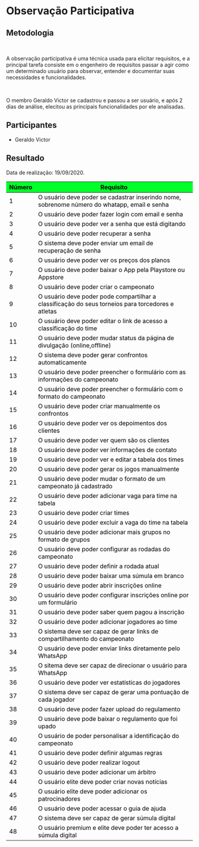 # **Observação Participativa**

<div class="line"></div>

## Metodologia

<p align="justify">&emsp;

A observação participativa é uma técnica usada para elicitar requisitos, e a principal tarefa consiste em o engenheiro de requisitos passar a agir como um determinado usuário para observar, entender e documentar suas necessidades e funcionalidades.

</p>

<p align="justify">&emsp;

O membro Geraldo Victor se cadastrou e passou a ser usuário, e após 2 dias de análise, elecitou as principais funcionalidades por ele analisadas.

</p>

## Participantes

- Geraldo Victor

## Resultado

Data de realização: 19/09/2020.

<table class="table table-striped" style="color:black;">
    <thead style="background-color: #00ff2b;">
        <th>Número</th>
        <th>Requisito</th>
    </thead>
    <tbody>
        <tr>
            <td>1      </td> <td>O usuário deve poder se cadastrar inserindo nome, sobrenome número do whatapp, email e senha     </td>
        </tr>
        <tr>
            <td>2      </td> <td>O usuário deve poder fazer login com email e senha                                               </td>
        </tr>
        <tr>
            <td>3      </td> <td>O usuário deve poder ver a senha que está digitando                                              </td>
        </tr>
        <tr>
            <td>4      </td> <td>O usuário deve poder recuperar a senha                                                           </td>
        </tr>
        <tr>
            <td>5      </td> <td>O sistema deve poder enviar um email de recuperação de senha                                     </td>
        </tr>
        <tr>
            <td>6      </td> <td>O usuário deve poder ver os preços dos planos                                                    </td>
        </tr>
        <tr>
            <td>7      </td> <td>O usuário deve poder baixar o App pela Playstore ou Appstore                                     </td>
        </tr>
        <tr>
            <td>8      </td> <td>O usuário deve poder criar o campeonato                                                          </td>
        </tr>
        <tr>
            <td>9      </td> <td>O usuário deve poder pode compartilhar a classificação do seus torneios para torcedores e atletas</td>
        </tr>
        <tr>
            <td>10     </td> <td>O usuário deve poder editar o link de acesso a classificação do time                             </td>
        </tr>
        <tr>
            <td>11     </td> <td>O usuário deve poder mudar status da página de divulgação (online,offline)                       </td>
        </tr>
        <tr>
            <td>12     </td> <td>O sistema deve poder gerar confrontos automaticamente                                            </td>
        </tr>
        <tr>
            <td>13     </td> <td>O usuário deve poder preencher o formulário com as informações do campeonato                     </td>
        </tr>
        <tr>
            <td>14     </td> <td>O usuário deve poder preencher o formulário com o formato do campeonato                          </td>
        </tr>
        <tr>
            <td>15     </td> <td>O usuário deve poder criar manualmente os confrontos                                             </td>
        </tr>
        <tr>
            <td>16     </td> <td>O usuário deve poder ver os depoimentos dos clientes                                             </td>
        </tr>
        <tr>
            <td>17     </td> <td>O usuário deve poder ver quem são os clientes                                                    </td>
        </tr>
        <tr>
            <td>18     </td> <td>O usuário deve poder ver informações de contato                                                  </td>
        </tr>
        <tr>
            <td>19     </td> <td>O usuário deve poder ver e editar a tabela dos times                                             </td>
        </tr>
        <tr>
            <td>20     </td> <td>O usuário deve poder gerar os jogos manualmente                                                  </td>
        </tr>
        <tr>
            <td>21     </td> <td>O usuário deve poder mudar o formato de um campeonato já cadastrado                              </td>
        </tr>
        <tr>
            <td>22     </td> <td>O usuário deve poder adicionar vaga para time na tabela                                          </td>
        </tr>
        <tr>
            <td>23     </td> <td>O usuário deve poder criar times                                                                 </td>
        </tr>
        <tr>
            <td>24     </td> <td>O usuário deve poder excluir a vaga do time na tabela                                            </td>
        </tr>
        <tr>
            <td>25     </td> <td>O usuário deve poder adicionar mais grupos no formato de grupos                                  </td>
        </tr>
        <tr>
            <td>26     </td> <td>O usuário deve poder configurar as rodadas do campeonato                                         </td>
        </tr>
        <tr>
            <td>27     </td> <td>O usuário deve poder definir a rodada atual                                                      </td>
        </tr>
        <tr>
            <td>28     </td> <td>O usuário deve poder baixar uma súmula em branco                                                 </td>
        </tr>
        <tr>
            <td>29     </td> <td>O usuário deve poder abrir inscrições online                                                     </td>
        </tr>
        <tr>
            <td>30     </td> <td>O usuário deve poder configurar inscrições online por um formulário                              </td>
        </tr>
        <tr>
            <td>31     </td> <td>O usuário deve poder saber quem pagou a inscrição                                                </td>
        </tr>
        <tr>
            <td>32     </td> <td>O usuário deve poder adicionar jogadores ao time                                                 </td>
        </tr>
        <tr>
            <td>33     </td> <td>O sistema deve ser capaz de gerar links de compartilhamento do campeonato                        </td>
        </tr>
        <tr>
            <td>34     </td> <td>O usuário deve poder enviar links diretamente pelo WhatsApp                                      </td>
        </tr>
        <tr>
            <td>35     </td> <td>O sitema deve ser capaz de direcionar o usuário para WhatsApp                                    </td>
        </tr>
        <tr>
            <td>36     </td> <td>O usuário deve poder ver estatísticas do jogadores                                               </td>
        </tr>
        <tr>
            <td>37     </td> <td>O sistema deve ser capaz de gerar uma pontuação de cada jogador                                  </td>
        </tr>
        <tr>
            <td>38     </td> <td>O usuário deve poder fazer upload do regulamento                                                 </td>
        </tr>
        <tr>
            <td>39     </td> <td>O usuário deve pode baixar o regulamento que foi upado                                           </td>
        </tr>
        <tr>
            <td>40     </td> <td>O usuário de poder personalisar a identificação do campeonato                                    </td>
        </tr>
        <tr>
            <td>41     </td> <td>O usuário deve poder definir algumas regras                                                      </td>
        </tr>
        <tr>
            <td>42     </td> <td>O usuário deve poder realizar logout                                                             </td>
        </tr>
        <tr>
            <td>43     </td> <td>O usuário deve poder adicionar um árbitro                                                        </td>
        </tr>
        <tr>
            <td>44     </td> <td>O usuário elite deve poder criar novas notícias                                                  </td>
        </tr>
        <tr>
            <td>45     </td> <td>O usuário elite deve poder adicionar os patrocinadores                                           </td>
        </tr>
        <tr>
            <td>46     </td> <td>O usuário deve poder acessar o guia de ajuda                                                     </td>
        </tr>
        <tr>
            <td>47     </td> <td>O sistema deve ser capaz de gerar súmula digital                                                 </td>
        </tr>
        <tr>
            <td>48     </td> <td>O usuário premium e elite deve poder ter acesso a súmula digital                                 </td>
        </tr>
    </tbody>
</table>
